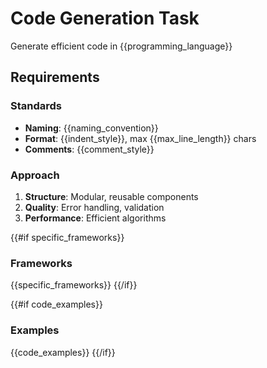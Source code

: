 # Code Generation Task

Generate efficient code in {{programming_language}}

## Requirements

### Standards
- **Naming**: {{naming_convention}}
- **Format**: {{indent_style}}, max {{max_line_length}} chars
- **Comments**: {{comment_style}}

### Approach
1. **Structure**: Modular, reusable components
2. **Quality**: Error handling, validation
3. **Performance**: Efficient algorithms

{{#if specific_frameworks}}
### Frameworks
{{specific_frameworks}}
{{/if}}

{{#if code_examples}}
### Examples
{{code_examples}}
{{/if}}
